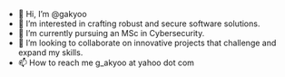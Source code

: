 - 👋 Hi, I’m @gakyoo
- 👀 I’m interested in crafting robust and secure software solutions.
- 🌱 I’m currently pursuing an MSc in Cybersecurity.
- 💞️ I’m looking to collaborate on innovative projects that challenge and expand my skills.
- 📫 How to reach me g_akyoo at yahoo dot com

<!---
gakyoo/gakyoo is a ✨ special ✨ repository because its `README.md` (this file) appears on your GitHub profile.
You can click the Preview link to take a look at your changes.
--->
